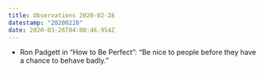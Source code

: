 ```yaml
---
title: Observations 2020-02-28
datestamp: "20200228"
date: 2020-03-26T04:00:46.954Z
---
```

- Ron Padgett in “How to Be Perfect”: “Be nice to people before they have a chance to behave badly.”
